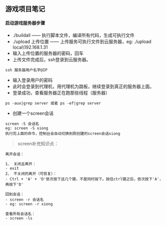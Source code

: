 ## 游戏项目笔记

#### 启动游戏服务器步骤

- ./buildall —— 执行脚本文件，编译所有代码，生成可执行文件
- ./upload 上传位置 —— 上传服务可执行文件到云服务器，eg: ./upload local\192.168.1.31 
- 输入上传位置的服务器的密码，回车
- 上传文件完成后，ssh登录到云服务器。
```
ssh 服务器用户名字@IP
```
- 输入登录用户的密码
- 此时会登录到代理机，用代理机为跳板，继续登录到真正的服务器上面。
- 登录成功，查看服务器正在跑那些线程（服务器）
```
ps -aux|grep server 或者 ps -ef|grep server
```
- 创建一个screen会话
```
screen -S 会话名
eg: screen -S xiong
执行完上面的命令，控制台会自动切换到刚创建的screen会话xiong
```
> screen补充知识点：
```
离开会话：

1、 关闭且离开：
- exit
2、 不关闭的离开（可恢复）：
- Ctrl + 'A' + 'D'依次按下这几个键，不是同时按下。按住ctrl键之后，依次按下'A'，再按下'D'

回到会话：
- screen -r 会话名
- eg: screen -r xiong

查看所有会话名：
- screen -ls
```
